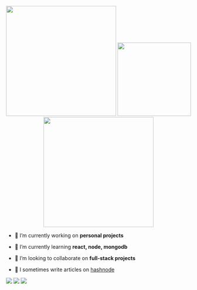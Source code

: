 <p align="center">
  <img width="300" src="https://i.giphy.com/media/K7o9FdCoDnwEo/giphy.webp">
  <img height="200" src="https://media3.giphy.com/media/3oKIPnAiaMCws8nOsE/giphy.gif?cid=790b76112b97e5285caf5cfc92b29d8dfab334ee6d47c26c&rid=giphy.gif&ct=g">
  <img width="300" src="https://i.giphy.com/media/K7o9FdCoDnwEo/giphy.webp">
</p>
  
 - 🔭 I’m currently working on **personal projects**

- 🌱 I’m currently learning **react, node, mongodb**

- 👯 I’m looking to collaborate on **full-stack projects** 

- 📝 I sometimes write articles on [hashnode](https://alkanoidev.hashnode.dev/)  
  
![](https://github-readme-stats-eight-theta.vercel.app/api/top-langs/?username=alkanoidev&layout=compact&langs_count=10&hide_title=true&hide_border=true&theme=github)
![](https://github-readme-stats-eight-theta.vercel.app/api?username=alkanoidev&show_icons=true&count_private=true&theme=github&hide_title=true&hide_border=true)
![](http://github-profile-summary-cards.vercel.app/api/cards/profile-details?username=alkanoidev&theme=github)
